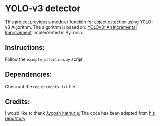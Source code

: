 # YOLO-v3 detector
This project provides a modular function for object detection using YOLO-v3 Algorithm. The algorithm is based on: [YOLOv3: An Incremental Improvement](https://pjreddie.com/media/files/papers/YOLOv3.pdf), implemented in PyTorch.

## Instructions:
Follow the ```example_detection.py``` script

## Dependencies:
Checkout the ```requirements.txt``` file

## Credits:
I would like to thank [Ayoosh Kathuria](https://github.com/ayooshkathuria); The code has been adapted from [his repository](https://github.com/ayooshkathuria/pytorch-yolo-v3). 